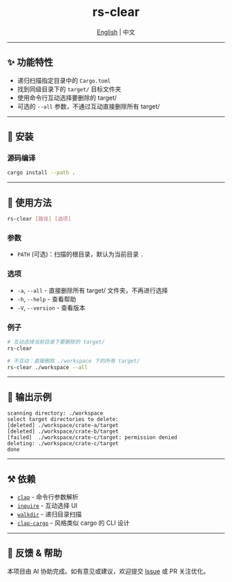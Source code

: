 <div align="center">

# rs-clear

[English](./README.md) | 中文

</div>

---

## ✨ 功能特性

* 递归扫描指定目录中的 `Cargo.toml`
* 找到同级目录下的 `target/` 目标文件夹
* 使用命令行互动选择要删除的 target/
* 可选的 `--all` 参数，不通过互动直接删除所有 target/

---

## 📂 安装

### 源码编译

```sh
cargo install --path .
```

---

## 🚀 使用方法

```sh
rs-clear [路径] [选项]
```

### 参数

* `PATH` (可选)：扫描的根目录，默认为当前目录 `.`

### 选项

* `-a`, `--all` - 直接删除所有 target/ 文件夹，不再进行选择
* `-h`, `--help` - 查看帮助
* `-V`, `--version` - 查看版本

### 例子

```sh
# 互动选择当前目录下要删除的 target/
rs-clear

# 不互动：直接删除 ./workspace 下的所有 target/
rs-clear ./workspace --all
```

---

## 🧰 输出示例

```
scanning directory: ./workspace
select target directories to delete:
[deleted] ./workspace/crate-a/target
[deleted] ./workspace/crate-b/target
[failed]  ./workspace/crate-c/target: permission denied
deleting: ./workspace/crate-c/target
done
```

---

## ⚒️ 依赖

* [`clap`](https://crates.io/crates/clap) - 命令行参数解析
* [`inquire`](https://crates.io/crates/inquire) - 互动选择 UI
* [`walkdir`](https://crates.io/crates/walkdir) - 递归目录扫描
* [`clap-cargo`](https://crates.io/crates/clap-cargo) - 风格类似 cargo 的 CLI 设计

---

## 📍 反馈 & 帮助

本项目由 AI 协助完成。如有意见或建议，欢迎提交 [Issue](https://github.com/yuyayang02/rs-clear/issues) 或 PR 关注优化。
